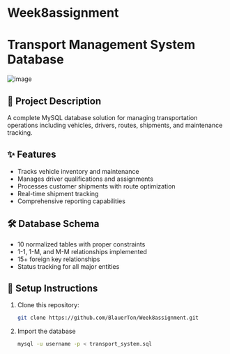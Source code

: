 # Week8assignment

# Transport Management System Database

![image](https://github.com/user-attachments/assets/b4078e15-7dd1-4f77-899b-652e7fb9012b)

## 📌 Project Description
A complete MySQL database solution for managing transportation operations including vehicles, drivers, routes, shipments, and maintenance tracking.

## ✨ Features
- Tracks vehicle inventory and maintenance
- Manages driver qualifications and assignments
- Processes customer shipments with route optimization
- Real-time shipment tracking
- Comprehensive reporting capabilities

## 🛠️ Database Schema
- 10 normalized tables with proper constraints
- 1-1, 1-M, and M-M relationships implemented
- 15+ foreign key relationships
- Status tracking for all major entities

## 🚀 Setup Instructions
1. Clone this repository:
   ```bash
   git clone https://github.com/BlauerTon/Week8assignment.git

2. Import the database
      ```bash
   mysql -u username -p < transport_system.sql

